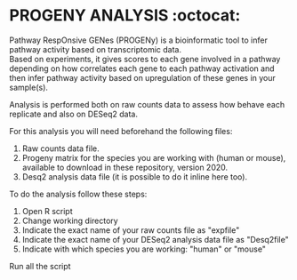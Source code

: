 # PROGENY ANALYSIS :octocat:
Pathway RespOnsive GENes (PROGENy) is a bioinformatic tool to infer pathway activity based on transcriptomic data.  
Based on experiments, it gives scores to each gene involved in a pathway depending on how correlates each gene to each pathway activation and then infer pathway activity based on upregulation of these genes in your sample(s).

Analysis is performed both on raw counts data to assess how behave each replicate and also on DESeq2 data.

For this analysis you will need beforehand the following files:
  1. Raw counts data file.
  2. Progeny matrix for the species you are working with (human or mouse), available to download in these repository, version 2020.
  3. Desq2 analysis data file (it is possible to do it inline here too).
  
To do the analysis follow these steps:
  1. Open R script
  2. Change working directory
  3. Indicate the exact name of your raw counts file as "expfile"
  4. Indicate the exact name of your DESeq2 analysis data file as "Desq2file"
  5. Indicate with which species you are working: "human" or "mouse"  
 
 Run all the script
